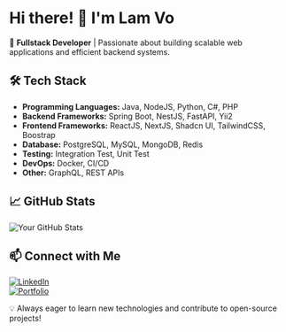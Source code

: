 # Hi there! 👋 I'm Lam Vo

🚀 **Fullstack Developer** | Passionate about building scalable web applications and efficient backend systems.

## 🛠 Tech Stack
- **Programming Languages:** Java, NodeJS, Python, C#, PHP
- **Backend Frameworks:** Spring Boot, NestJS, FastAPI, Yii2
- **Frontend Frameworks:** ReactJS, NextJS, Shadcn UI, TailwindCSS, Boostrap
- **Database:** PostgreSQL, MySQL, MongoDB, Redis
- **Testing:** Integration Test, Unit Test
- **DevOps:** Docker, CI/CD
- **Other:** GraphQL, REST APIs

## 📈 GitHub Stats
![Your GitHub Stats](https://github-readme-stats.vercel.app/api?username=lamvt03&show_icons=true&theme=radical)

## 📫 Connect with Me
[![LinkedIn](https://img.shields.io/badge/LinkedIn-%230077B5.svg?style=for-the-badge&logo=linkedin&logoColor=white)](https://www.linkedin.com/in/lamvt03/)  
[![Portfolio](https://img.shields.io/badge/Portfolio-%23000000.svg?style=for-the-badge&logo=firefox&logoColor=white)](https://votruonglam.me/)

💡 Always eager to learn new technologies and contribute to open-source projects!
